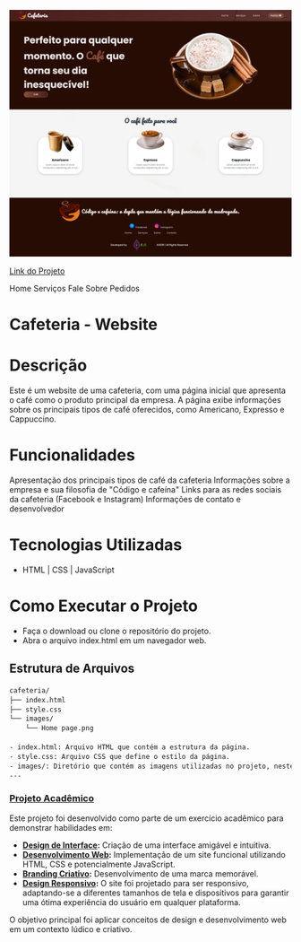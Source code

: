 ![site_cafeteria.jpg](https://github.com/FernandoJesuss/cafeteria/blob/main/img/Home%20page.png)

[Link do Projeto](https://fernandojesuss.github.io/cafeteria/)

Home Serviços Fale Sobre Pedidos

# Cafeteria - Website

# Descrição
Este é um website de uma cafeteria, com uma página inicial que apresenta o café como o produto principal da empresa. A página exibe informações sobre os principais tipos de café oferecidos, como Americano, Expresso e Cappuccino.


# Funcionalidades
Apresentação dos principais tipos de café da cafeteria
Informações sobre a empresa e sua filosofia de "Código e cafeína"
Links para as redes sociais da cafeteria (Facebook e Instagram)
Informações de contato e desenvolvedor

# Tecnologias Utilizadas
- HTML | CSS | JavaScript

# Como Executar o Projeto
- Faça o download ou clone o repositório do projeto.
- Abra o arquivo index.html em um navegador web.

## Estrutura de Arquivos
```sh
cafeteria/
├── index.html
├── style.css
└── images/
    └── Home page.png
    
- index.html: Arquivo HTML que contém a estrutura da página.
- style.css: Arquivo CSS que define o estilo da página.
- images/: Diretório que contém as imagens utilizadas no projeto, neste caso, a imagem da página inicial.
---

````
### [Projeto Acadêmico](pplx://action/followup)

Este projeto foi desenvolvido como parte de um exercício acadêmico para demonstrar habilidades em:

- **[Design de Interface](pplx://action/followup):** Criação de uma interface amigável e intuitiva.
- **[Desenvolvimento Web](pplx://action/followup):** Implementação de um site funcional utilizando HTML, CSS e potencialmente JavaScript.
- **[Branding Criativo](pplx://action/followup):** Desenvolvimento de uma marca memorável.
- **[Design Responsivo](pplx://action/followup):** O site foi projetado para ser responsivo, adaptando-se a diferentes tamanhos de tela e dispositivos para garantir uma ótima experiência do usuário em qualquer plataforma.

O objetivo principal foi aplicar conceitos de design e desenvolvimento web em um contexto lúdico e criativo.






















